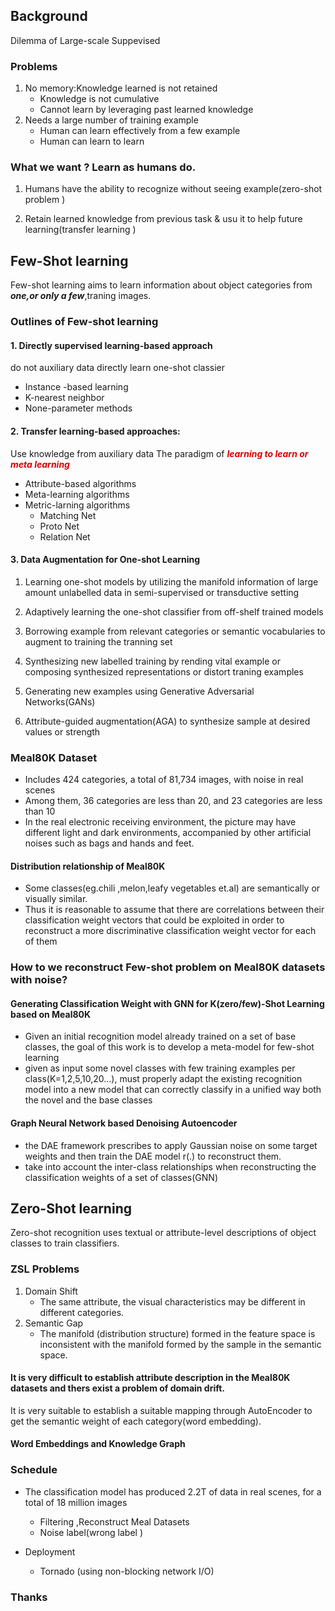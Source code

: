 ## Background 
Dilemma of Large-scale Suppevised 
### Problems 
1. No memory:Knowledge learned is not retained 
   - Knowledge is not cumulative 
   - Cannot learn by leveraging past learned knowledge  
2. Needs a large number of training example  
   - Human  can learn  effectively from a few example 
   - Human can learn to learn  

### What we want ? Learn as humans do. 
1. Humans have  the ability  to  recognize without seeing  example(zero-shot problem  )

2. Retain learned knowledge from  previous  task & usu  it to  help future learning(transfer learning ) 


## Few-Shot learning  
Few-shot  learning  aims to learn information about object categories from ***one,or only a few***,traning images.  

### Outlines of Few-shot learning   

####  1. Directly supervised   learning-based approach   

do not auxiliary data 
 directly learn one-shot classier   
- Instance -based learning  
- K-nearest neighbor  
- None-parameter methods 

#### 2. Transfer learning-based approaches:

Use knowledge from auxiliary data 
The  paradigm of <b> <font color=#dd0000>*learning  to  learn or  meta learning* </font></b>

- Attribute-based  algorithms  
- Meta-learning algorithms  
- Metric-larning  algorithms  
     - Matching Net  
     - Proto Net 
     - Relation Net  

#### 3. Data Augmentation for  One-shot Learning   

1.  Learning  one-shot models by utilizing the manifold information  of large amount  unlabelled data in semi-supervised  or transductive setting   

2. Adaptively learning  the one-shot classifier from off-shelf trained models 

3. Borrowing  example from relevant categories or semantic vocabularies to augment to  training  the  tranning set  

4. Synthesizing new labelled training by rending vital example or  composing  synthesized representations or  distort traning examples  

5. Generating new  examples using  Generative  Adversarial Networks(GANs) 

6. Attribute-guided augmentation(AGA) to synthesize sample at desired values or strength  


###  Meal80K Dataset 
   -  Includes 424 categories, a total of 81,734 images, with noise in real scenes 
   - Among them, 36 categories are less than 20, and 23 categories are less than 10 
   - In the real electronic receiving environment, the picture may have different light and dark environments, accompanied by other artificial noises such as bags and hands and feet.

#### Distribution relationship of Meal80K 
- Some classes(eg.chili ,melon,leafy vegetables et.al) are semantically or visually similar.
- Thus it is reasonable to assume that there are correlations between their classification weight vectors that could be exploited in order to reconstruct a more discriminative  classification weight vector for each of them

###  How to we reconstruct Few-shot problem on Meal80K datasets with noise?

#### Generating Classification Weight with GNN for K(zero/few)-Shot  Learning   based on Meal80K  

- Given an initial recognition model already trained on a set of base classes, the goal of this work is to develop a meta-model for few-shot learning 
- given as input some novel classes with few training examples per class(K=1,2,5,10,20...), must properly adapt the existing recognition model into a new model that can correctly classify in a unified way both the novel and the base classes  


#### Graph Neural Network based Denoising Autoencoder
- the DAE framework prescribes to apply Gaussian noise on some target weights and then train the DAE model r(.) to  reconstruct them. 
- take into account the inter-class relationships when reconstructing the classification weights of a set of classes(GNN) 



## Zero-Shot learning 
Zero-shot recognition uses textual or attribute-level descriptions of object classes to train classifiers. 
### ZSL  Problems 
1. Domain Shift  
   -  The same attribute, the visual characteristics may be different in different categories.
2. Semantic Gap  
   - The manifold (distribution structure) formed in the feature space is inconsistent with the manifold formed by the sample in the semantic space. 

#### It is very difficult to establish attribute description in the Meal80K datasets and thers exist a problem of domain drift. 
It is very suitable to establish a suitable mapping through AutoEncoder to get the semantic weight of each category(word embedding). 

#### Word Embeddings and Knowledge Graph  



### Schedule  

-  The classification model has produced 2.2T of data in real scenes, for a total of 18 million images 
   - Filtering ,Reconstruct  Meal Datasets   
   - Noise label(wrong label )

- Deployment 
    - Tornado (using non-blocking network I/O)  


### Thanks 